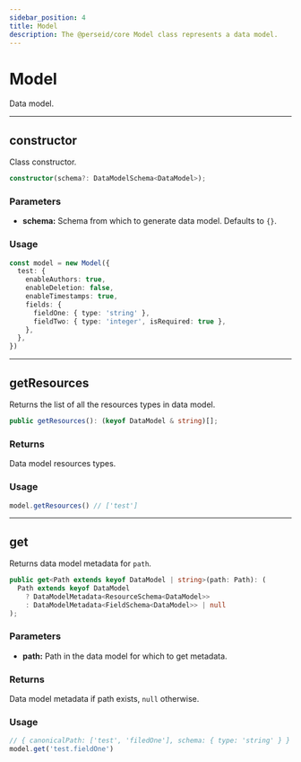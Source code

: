 ```yaml
---
sidebar_position: 4
title: Model
description: The @perseid/core Model class represents a data model.
---
```


# Model

Data model.

---

## constructor

Class constructor.

```typescript
constructor(schema?: DataModelSchema<DataModel>);
```

### Parameters

- **schema:** Schema from which to generate data model. Defaults to `{}`.

### Usage

```typescript
const model = new Model({
  test: {
    enableAuthors: true,
    enableDeletion: false,
    enableTimestamps: true,
    fields: {
      fieldOne: { type: 'string' },
      fieldTwo: { type: 'integer', isRequired: true },
    },
  },
})
```

---

## getResources

Returns the list of all the resources types in data model.

```typescript
public getResources(): (keyof DataModel & string)[];
```

### Returns

Data model resources types.

### Usage

```typescript
model.getResources() // ['test']
```

---

## get

Returns data model metadata for `path`.

```typescript
public get<Path extends keyof DataModel | string>(path: Path): (
  Path extends keyof DataModel
    ? DataModelMetadata<ResourceSchema<DataModel>>
    : DataModelMetadata<FieldSchema<DataModel>> | null
);
```

### Parameters

- **path:** Path in the data model for which to get metadata.

### Returns

Data model metadata if path exists, `null` otherwise.

### Usage

```typescript
// { canonicalPath: ['test', 'filedOne'], schema: { type: 'string' } }
model.get('test.fieldOne')
```